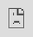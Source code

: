 # configurator-test-7

<iframe style="position: absolute; top: 0px; left: 0px; height: 100%; width: 1px; min-width: 100%;" src="https://pchbird.github.io/configurator-test-7/configuatortest7.jpg/keyshot-configurator.html" frameborder="0" scrolling="no" allowfullscreen="allowfullscreen"></iframe>
